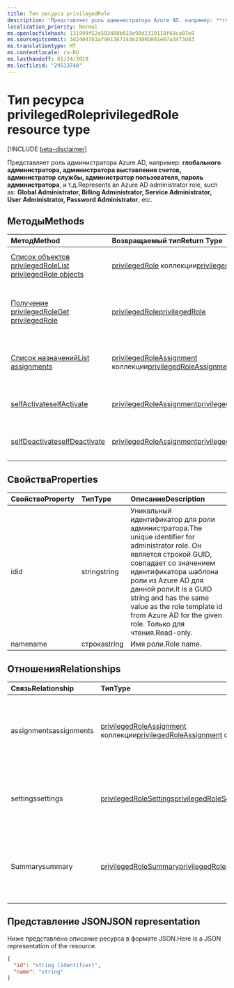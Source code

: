 ```yaml
---
title: Тип ресурса privilegedRole
description: 'Представляет роль администратора Azure AD, например: **глобального администратора, администратора выставления счетов, администратор службы, администратор пользователя, пароль администратора**, и т.д.'
localization_priority: Normal
ms.openlocfilehash: 131999f52a583400b018e98d2319118f69ca87e8
ms.sourcegitcommit: 3d24047b3af46136734de2486b041e67a34f3d83
ms.translationtype: MT
ms.contentlocale: ru-RU
ms.lasthandoff: 01/24/2019
ms.locfileid: "29513748"
---
```

# <a name="privilegedrole-resource-type"></a><span data-ttu-id="55844-103">Тип ресурса privilegedRole</span><span class="sxs-lookup"><span data-stu-id="55844-103">privilegedRole resource type</span></span>

[!INCLUDE [beta-disclaimer](../../includes/beta-disclaimer.md)]

<span data-ttu-id="55844-104">Представляет роль администратора Azure AD, например: **глобального администратора, администратора выставления счетов, администратор службы, администратор пользователя, пароль администратора**, и т.д.</span><span class="sxs-lookup"><span data-stu-id="55844-104">Represents an Azure AD administrator role, such as: **Global Administrator, Billing Administrator, Service Administrator, User Administrator, Password Administrator**, etc.</span></span>


## <a name="methods"></a><span data-ttu-id="55844-105">Методы</span><span class="sxs-lookup"><span data-stu-id="55844-105">Methods</span></span>

| <span data-ttu-id="55844-106">Метод</span><span class="sxs-lookup"><span data-stu-id="55844-106">Method</span></span>           | <span data-ttu-id="55844-107">Возвращаемый тип</span><span class="sxs-lookup"><span data-stu-id="55844-107">Return Type</span></span>    |<span data-ttu-id="55844-108">Описание</span><span class="sxs-lookup"><span data-stu-id="55844-108">Description</span></span>|
|:---------------|:--------|:----------|
|[<span data-ttu-id="55844-109">Список объектов privilegedRole</span><span class="sxs-lookup"><span data-stu-id="55844-109">List privilegedRole objects</span></span>](../api/privilegedrole-list.md) | <span data-ttu-id="55844-110">[privilegedRole](privilegedrole.md) коллекции</span><span class="sxs-lookup"><span data-stu-id="55844-110">[privilegedRole](privilegedrole.md) collection</span></span>|<span data-ttu-id="55844-111">Получите коллекцию privilegedRole.</span><span class="sxs-lookup"><span data-stu-id="55844-111">Get the collection of privilegedRole.</span></span>|
|[<span data-ttu-id="55844-112">Получение privilegedRole</span><span class="sxs-lookup"><span data-stu-id="55844-112">Get privilegedRole</span></span>](../api/privilegedrole-get.md) | [<span data-ttu-id="55844-113">privilegedRole</span><span class="sxs-lookup"><span data-stu-id="55844-113">privilegedRole</span></span>](privilegedrole.md) |<span data-ttu-id="55844-114">Чтение свойства и связи объекта privilegedRole.</span><span class="sxs-lookup"><span data-stu-id="55844-114">Read properties and relationships of privilegedRole object.</span></span>|
|[<span data-ttu-id="55844-115">Список назначений</span><span class="sxs-lookup"><span data-stu-id="55844-115">List assignments</span></span>](../api/privilegedrole-list-assignments.md) |<span data-ttu-id="55844-116">[privilegedRoleAssignment](privilegedroleassignment.md) коллекции</span><span class="sxs-lookup"><span data-stu-id="55844-116">[privilegedRoleAssignment](privilegedroleassignment.md) collection</span></span>| <span data-ttu-id="55844-117">Получите коллекцию объектов назначения для этой роли.</span><span class="sxs-lookup"><span data-stu-id="55844-117">Get a assignment object collection for this role.</span></span>|
|[<span data-ttu-id="55844-118">selfActivate</span><span class="sxs-lookup"><span data-stu-id="55844-118">selfActivate</span></span>](../api/privilegedrole-selfactivate.md)|[<span data-ttu-id="55844-119">privilegedRoleAssignment</span><span class="sxs-lookup"><span data-stu-id="55844-119">privilegedRoleAssignment</span></span>](privilegedroleassignment.md)|<span data-ttu-id="55844-120">Активация назначенной роли.</span><span class="sxs-lookup"><span data-stu-id="55844-120">Activate the assigned role.</span></span>|
|[<span data-ttu-id="55844-121">selfDeactivate</span><span class="sxs-lookup"><span data-stu-id="55844-121">selfDeactivate</span></span>](../api/privilegedrole-selfdeactivate.md)|[<span data-ttu-id="55844-122">privilegedRoleAssignment</span><span class="sxs-lookup"><span data-stu-id="55844-122">privilegedRoleAssignment</span></span>](privilegedroleassignment.md)|<span data-ttu-id="55844-123">Деактивируйте, назначенной роли.</span><span class="sxs-lookup"><span data-stu-id="55844-123">Deactivate the assigned role.</span></span>|

## <a name="properties"></a><span data-ttu-id="55844-124">Свойства</span><span class="sxs-lookup"><span data-stu-id="55844-124">Properties</span></span>
| <span data-ttu-id="55844-125">Свойство</span><span class="sxs-lookup"><span data-stu-id="55844-125">Property</span></span>     | <span data-ttu-id="55844-126">Тип</span><span class="sxs-lookup"><span data-stu-id="55844-126">Type</span></span>   |<span data-ttu-id="55844-127">Описание</span><span class="sxs-lookup"><span data-stu-id="55844-127">Description</span></span>|
|:---------------|:--------|:----------|
|<span data-ttu-id="55844-128">id</span><span class="sxs-lookup"><span data-stu-id="55844-128">id</span></span>|<span data-ttu-id="55844-129">string</span><span class="sxs-lookup"><span data-stu-id="55844-129">string</span></span>|<span data-ttu-id="55844-130">Уникальный идентификатор для роли администратора.</span><span class="sxs-lookup"><span data-stu-id="55844-130">The unique identifier for administrator role.</span></span> <span data-ttu-id="55844-131">Он является строкой GUID, совпадает со значением идентификатора шаблона роли из Azure AD для данной роли.</span><span class="sxs-lookup"><span data-stu-id="55844-131">It is a GUID string and has the same value as the role template id from Azure AD for the given role.</span></span> <span data-ttu-id="55844-132">Только для чтения.</span><span class="sxs-lookup"><span data-stu-id="55844-132">Read-only.</span></span>|
|<span data-ttu-id="55844-133">name</span><span class="sxs-lookup"><span data-stu-id="55844-133">name</span></span>|<span data-ttu-id="55844-134">строка</span><span class="sxs-lookup"><span data-stu-id="55844-134">string</span></span>|<span data-ttu-id="55844-135">Имя роли.</span><span class="sxs-lookup"><span data-stu-id="55844-135">Role name.</span></span>|

## <a name="relationships"></a><span data-ttu-id="55844-136">Отношения</span><span class="sxs-lookup"><span data-stu-id="55844-136">Relationships</span></span>
| <span data-ttu-id="55844-137">Связь</span><span class="sxs-lookup"><span data-stu-id="55844-137">Relationship</span></span> | <span data-ttu-id="55844-138">Тип</span><span class="sxs-lookup"><span data-stu-id="55844-138">Type</span></span>   |<span data-ttu-id="55844-139">Описание</span><span class="sxs-lookup"><span data-stu-id="55844-139">Description</span></span>|
|:---------------|:--------|:----------|
|<span data-ttu-id="55844-140">assignments</span><span class="sxs-lookup"><span data-stu-id="55844-140">assignments</span></span>|<span data-ttu-id="55844-141">[privilegedRoleAssignment](privilegedroleassignment.md) коллекции</span><span class="sxs-lookup"><span data-stu-id="55844-141">[privilegedRoleAssignment](privilegedroleassignment.md) collection</span></span>| <span data-ttu-id="55844-142">Назначения для этой роли.</span><span class="sxs-lookup"><span data-stu-id="55844-142">The assignments for this role.</span></span> <span data-ttu-id="55844-143">Только для чтения.</span><span class="sxs-lookup"><span data-stu-id="55844-143">Read-only.</span></span> <span data-ttu-id="55844-144">Допускается значение null.</span><span class="sxs-lookup"><span data-stu-id="55844-144">Nullable.</span></span>|
|<span data-ttu-id="55844-145">settings</span><span class="sxs-lookup"><span data-stu-id="55844-145">settings</span></span>|[<span data-ttu-id="55844-146">privilegedRoleSettings</span><span class="sxs-lookup"><span data-stu-id="55844-146">privilegedRoleSettings</span></span>](privilegedrolesettings.md)| <span data-ttu-id="55844-147">Параметры для этой роли.</span><span class="sxs-lookup"><span data-stu-id="55844-147">The settings for this role.</span></span> <span data-ttu-id="55844-148">Только для чтения.</span><span class="sxs-lookup"><span data-stu-id="55844-148">Read-only.</span></span> <span data-ttu-id="55844-149">Допускается значение null.</span><span class="sxs-lookup"><span data-stu-id="55844-149">Nullable.</span></span>|
|<span data-ttu-id="55844-150">Summary</span><span class="sxs-lookup"><span data-stu-id="55844-150">summary</span></span>|[<span data-ttu-id="55844-151">privilegedRoleSummary</span><span class="sxs-lookup"><span data-stu-id="55844-151">privilegedRoleSummary</span></span>](privilegedrolesummary.md)| <span data-ttu-id="55844-152">Сводные данные для этой роли.</span><span class="sxs-lookup"><span data-stu-id="55844-152">The summary information for this role.</span></span> <span data-ttu-id="55844-153">Только для чтения.</span><span class="sxs-lookup"><span data-stu-id="55844-153">Read-only.</span></span> <span data-ttu-id="55844-154">Допускается значение null.</span><span class="sxs-lookup"><span data-stu-id="55844-154">Nullable.</span></span>|

## <a name="json-representation"></a><span data-ttu-id="55844-155">Представление JSON</span><span class="sxs-lookup"><span data-stu-id="55844-155">JSON representation</span></span>

<span data-ttu-id="55844-156">Ниже представлено описание ресурса в формате JSON.</span><span class="sxs-lookup"><span data-stu-id="55844-156">Here is a JSON representation of the resource.</span></span>

<!-- {
  "blockType": "resource",
  "optionalProperties": [

  ],
  "@odata.type": "microsoft.graph.privilegedRole"
}-->

```json
{
  "id": "string (identifier)",
  "name": "string"
}

```

<!-- uuid: 8fcb5dbc-d5aa-4681-8e31-b001d5168d79
2015-10-25 14:57:30 UTC -->
<!--
{
  "type": "#page.annotation",
  "description": "privilegedRole resource",
  "keywords": "",
  "section": "documentation",
  "tocPath": "",
  "suppressions": [
    "Error: /api-reference/beta/resources/privilegedrole.md:\r\n      Exception processing links.\r\n    System.ArgumentException: Link Definition was null. Link text: !INCLUDE [beta-disclaimer](../../includes/beta-disclaimer.md)\r\n      at ApiDoctor.Validation.DocFile.get_LinkDestinations()\r\n      at ApiDoctor.Validation.DocSet.ValidateLinks(Boolean includeWarnings, String[] relativePathForFiles, IssueLogger issues, Boolean requireFilenameCaseMatch, Boolean printOrphanedFiles)"
  ]
}
-->
